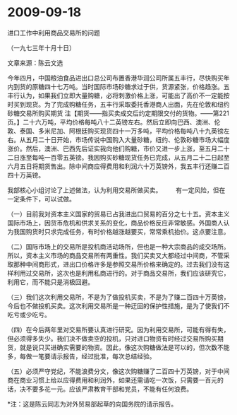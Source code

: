 # 2009-09-18

进口工作中利用商品交易所的问题

（一九七三年十月十日） 

文章来源：陈云文选 

今年四月，中国粮油食品进出口总公司布置香港华润公司所属五丰行，尽快购买年内到货的原糖四十七万吨。当时国际市场砂糖求过于供，货源紧张，价格趋涨。五丰行认为，如果我们立即大量购糖，必将刺激价格上涨，可能出了高价不一定能按时买到现货。为了完成购糖任务，五丰行采取委托香港商人出面，先在伦敦和纽约砂糖交易所购买期货 注【期货――指买卖成交后约定期限交付的货物。――第221页。】二十六万吨，平均价格每吨八十二英镑左右。然后立即向巴西、澳洲、伦敦、泰国、多米尼加、阿根廷购买现货四十一万多吨，平均价格每吨八十九英镑左右。从五月二十日开始，市场传说中国购入大量砂糖，纽约、伦敦砂糖市场大幅度涨价。然后，澳洲、巴西先后证实我向他们购糖，市价又进一步上涨，至五月二十二日涨至每吨一百零五英镑。我因购买砂糖现货任务已完成，从五月二十二日起至六月五日将期货售出。除中间商应得费用和利润六十万英镑外，我五丰行还赚二百四十万英镑。 

我部核心小组讨论了上述做法，认为利用交易所做买卖。   　　有一定风险，但在一定条件下，可以试做。 

（一）目前我对资本主义国家的贸易已占我进出口贸易的百分之七十五。资本主义国际市场上，因货币危机和供求关系的变化，商品价格反应非常敏感。外国商人认为我国购货时只求完成任务，有时价格越涨越要买，常常乘机抬价。这点要注意。 

（二）国际市场上的交易所是投机商活动场所，但也是一种大宗商品的成交场所。所以，资本主义市场的商品交易所有两重性。我们买卖又大都经过中间商，不管采取那种中间商形式，进出口价格许多是参照交易所价格来确定的。过去我们没有这样利用过交易所，这次也是利用私商进行的。对于商品交易所，我们应该研究它，利用它，而不能只是消极回避。 

（三）我们这次利用交易所，不是为了做投机买卖，不是为了赚二百四十万英镑，今后也不做投机买卖。这次利用交易所是一种迂回的保护性措施，是为了使我们不吃亏或少吃亏。 

（四）在今后两年里对交易所要认真进行研究。因为利用交易所，可能有得有失，但必须得多失少。我们决不做卖空的投机，只对进口物资有时经过交易所购买期货，就是说只买进确实需要的物资。因此，像这次购糖做法是可以的，但次数不能多，每做一笔要请示报告，经过批准，每次总结经验。 

（五）必须严守党纪，不能浪费分文，像这次购糖赚了二百四十万英镑，对于中间商在商业习惯上给以应得费用和利润外，如果还需请吃一次饭，只需要一百元的话，决不要多花一元。应该严肃教育干部和党员，不能有任何浪费。 

*注：这是陈云同志为对外贸易部起草的向国务院的请示报告。
